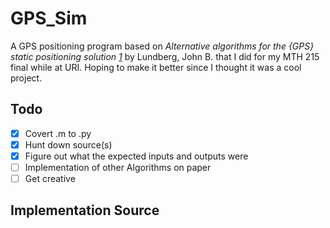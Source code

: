 # GPS_Sim

A GPS positioning program based on <cite> Alternative algorithms for the {GPS} static positioning solution [1]</cite> by Lundberg, John B. that I did for my MTH 215 final while at URI.
Hoping to make it better since I thought it was a cool project.

## Todo

- [x] Covert .m to .py
- [x] Hunt down source(s)
- [x] Figure out what the expected inputs and outputs were  
- [ ] Implementation of other Algorithms on paper
- [ ] Get creative

<!-- ### Completed Column ✓
- [x] Completed task title  -->

## Implementation Source

  [1]: https://www.sciencedirect.com/science/article/pii/S0096300399002192